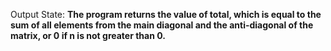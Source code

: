 Output State: **The program returns the value of total, which is equal to the sum of all elements from the main diagonal and the anti-diagonal of the matrix, or 0 if n is not greater than 0.**